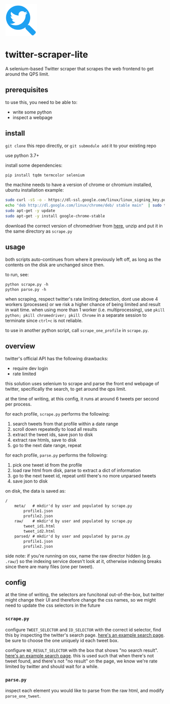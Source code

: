 <img src="twitter-scraper-lite.svg" alt="twitter-scraper-lite logo" width="100px">

# twitter-scraper-lite

A selenium-based Twitter scraper that scrapes the web frontend to get around the QPS limit.

## prerequisites

to use this, you need to be able to:

- write some python
- inspect a webpage

## install

`git clone` this repo directly, or `git submodule add` it to your existing repo

use python 3.7+

install some dependencies:

```bash
pip install tqdm termcolor selenium
```

the machine needs to have a version of chrome or chromium installed, ubuntu installation example:

```bash
sudo curl -sS -o - https://dl-ssl.google.com/linux/linux_signing_key.pub | sudo apt-key add
echo "deb http://dl.google.com/linux/chrome/deb/ stable main"  | sudo tee /etc/apt/sources.list.d/google-chrome.list
sudo apt-get -y update
sudo apt-get -y install google-chrome-stable
```

download the correct version of chromedriver from [here](https://chromedriver.chromium.org/downloads), unzip and put it in the same directory as `scrape.py`

## usage

both scripts auto-continues from where it previously left off, as long as the contents on the disk are unchanged since then.

to run, see:

```
python scrape.py -h
python parse.py -h
```

when scraping, respect twitter's rate limiting detection, dont use above 4 workers (processes) or we risk a higher chance of being limited and result in wait time. when using more than 1 worker (i.e. multiprocessing), use `pkill python; pkill chromedriver; pkill Chrome` in a separate session to terminate since `ctrl+c` is not reliable.

to use in another python script, call `scrape_one_profile` in `scrape.py`.

## overview

twitter's official API has the following drawbacks:

- require dev login
- rate limited

this solution uses selenium to scrape and parse the front end webpage of twitter, specifically the search, to get around the qps limit. 

at the time of writing, at this config, it runs at around 6 tweets per second per process.

for each profile, `scrape.py` performs the following:

1. search tweets from that profile within a date range
1. scroll down repeatedly to load all results
1. extract the tweet ids, save json to disk
2. extract raw htmls, save to disk
3. go to the next date range, repeat 

for each profile, `parse.py` performs the following:

1. pick one tweet id from the profile
2. load raw html from disk, parse to extract a dict of information
3. go to the next tweet id, repeat until there's no more unparsed tweets
4. save json to disk

on disk, the data is saved as:

```
/
    meta/   # mkdir'd by user and populated by scrape.py
        profile1.json
        profile2.json
    raw/    # mkdir'd by user and populated by scrape.py
        tweet_id1.html
        tweet_id2.html
    parsed/ # mkdir'd by user and populated by parse.py
        profile1.json
        profile2.json
```

side note: if you're running on osx, name the raw director hidden (e.g. `.raw/`) so the indexing service doesn't look at it, otherwise indexing breaks since there are many files (one per tweet).

## config

at the time of writing, the selectors are funcitonal out-of-the-box, but twitter might change their UI and therefore change the css names, so we might need to update the css selectors in the future

### `scrape.py`

configure `TWEET_SELECTOR` and `ID_SELECTOR` with the correct id selector, find this by inspecting the twitter's search page. [here's an example search page](https://twitter.com/search?q=from%3Abarackobama%20since%3A2020-06-14%20until%3A2020-07-01&src=typed_query&f=live). be sure to choose the one uniquely id each tweet box.

configure `NO_RESULT_SELECTOR` with the box that shows "no search result". [here's an example search page](https://twitter.com/search?q=from%3Abarackobama%20since%3A2029-01-01&src=typed_query&f=live). this is used such that when there's not tweet found, and there's not "no result" on the page, we know we're rate limited by twitter and should wait for a while.

### `parse.py`

inspect each element you would like to parse from the raw html, and modify `parse_one_tweet`.


